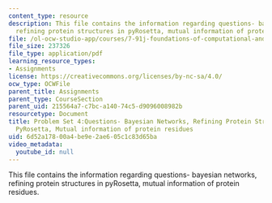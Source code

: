 ```yaml
---
content_type: resource
description: This file contains the information regarding questions- bayesian networks,
  refining protein structures in pyRosetta, mutual information of protein residues.
file: /ol-ocw-studio-app/courses/7-91j-foundations-of-computational-and-systems-biology-spring-2014/6d52a17800a4be9e2ae605c1c83d65ba_MIT7_91JS14_pset4_ques.pdf
file_size: 237326
file_type: application/pdf
learning_resource_types:
- Assignments
license: https://creativecommons.org/licenses/by-nc-sa/4.0/
ocw_type: OCWFile
parent_title: Assignments
parent_type: CourseSection
parent_uid: 215564a7-c7bc-a140-74c5-d9096008982b
resourcetype: Document
title: Problem Set 4:Questions- Bayesian Networks, Refining Protein Structures in
  PyRosetta, Mutual information of protein residues
uid: 6d52a178-00a4-be9e-2ae6-05c1c83d65ba
video_metadata:
  youtube_id: null
---
```

This file contains the information regarding questions- bayesian networks, refining protein structures in pyRosetta, mutual information of protein residues.